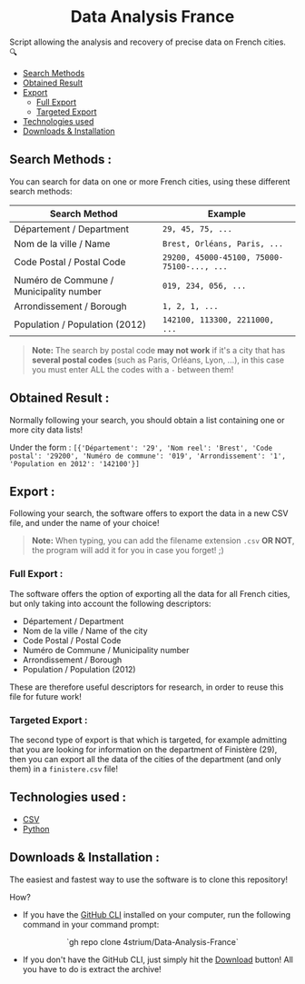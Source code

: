 <h1 align="center">Data Analysis France</h1>

Script allowing the analysis and recovery of precise data on French cities. 🔍

- [Search Methods](https://github.com/4strium/Data-Analysis-France#search-methods-)
- [Obtained Result](https://github.com/4strium/Data-Analysis-France#obtained-result-)
- [Export](https://github.com/4strium/Data-Analysis-France#export-)
    - [Full Export](https://github.com/4strium/Data-Analysis-France#full-export-)
    - [Targeted Export](https://github.com/4strium/Data-Analysis-France#targeted-export-)
- [Technologies used](https://github.com/4strium/Data-Analysis-France#targeted-export-)
- [Downloads & Installation](https://github.com/4strium/Data-Analysis-France#downloads--installation-)

## Search Methods :
You can search for data on one or more French cities, using these different search methods:

|Search Method                           |Example                                    |
|----------------------------------------|-------------------------------------------|
|Département / Department                |`29, 45, 75, ...`                          |
|Nom de la ville / Name                  |`Brest, Orléans, Paris, ...`               |
|Code Postal / Postal Code               |`29200, 45000-45100, 75000-75100-..., ...` |
|Numéro de Commune / Municipality number |`019, 234, 056, ...`                       |
|Arrondissement / Borough                |`1, 2, 1, ...`                             |
|Population / Population (2012)          |`142100, 113300, 2211000, ...`             |

> **Note:** The search by postal code **may not work** if it's a city that has **several postal codes** (such as Paris, Orléans, Lyon, ...), in this case you must enter ALL the codes with a `-` between them!
## Obtained Result :
Normally following your search, you should obtain a list containing one or more city data lists!

Under the form : ` [{'Département': '29', 'Nom reel': 'Brest', 'Code postal': '29200', 'Numéro de commune': '019', 'Arrondissement': '1', 'Population en 2012': '142100'}] `

## Export :

Following your search, the software offers to export the data in a new CSV file, and under the name of your choice!

> **Note:** When typing, you can add the filename extension `.csv` **OR NOT**, the program will add it for you in case you forget! ;)
### Full Export :
The software offers the option of exporting all the data for all French cities, but only taking into account the following descriptors:
- Département / Department
- Nom de la ville / Name of the city 
- Code Postal / Postal Code
- Numéro de Commune / Municipality number
- Arrondissement / Borough 
- Population / Population (2012)

These are therefore useful descriptors for research, in order to reuse this file for future work!
### Targeted Export :
The second type of export is that which is targeted, for example admitting that you are looking for information on the department of Finistère (29), then you can export all the data of the cities of the department (and only them) in a `finistere.csv` file!
## Technologies used :
- [CSV](https://en.wikipedia.org/wiki/Comma-separated_values)
- [Python](https://en.wikipedia.org/wiki/Python_(programming_language))

## Downloads & Installation :
The easiest and fastest way to use the software is to clone this repository!

How?

- If you have the [GitHub CLI](https://cli.github.com/) installed on your computer, run the following command in your command prompt:

<div align='center'> `gh repo clone 4strium/Data-Analysis-France`</div>

- If you don't have the GitHub CLI, just simply hit the [Download](https://github.com/4strium/Data-Analysis-France/archive/refs/heads/main.zip) button!
All you have to do is extract the archive!

